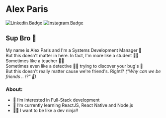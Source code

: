 # Alex Paris 

[![Linkedin Badge](https://img.shields.io/badge/-Alex%20Paris-6633cc?style=flat-square&logo=Linkedin&logoColor=white&link=https://www.linkedin.com/in/alex-paris/)](https://www.linkedin.com/in/alex-paris/)
[![Instagram Badge](https://img.shields.io/badge/-@lexparis__-6633cc?style=flat-square&logo=Instagram&logoColor=white&link=https://www.instagram.com/lexparis_/)](https://www.instagram.com/lexparis_/)


## Sup Bro 👊

My name is Alex Paris and I'm a Systems Development Manager 🤴  
But this doesn't matter in here. In fact, I'm more like a student 👨‍🎓  
Sometimes like a teacher 👨‍🏫  
Sometimes even like a detective 🕵️‍♂️ trying to discover your bug's 👻  
But this doesn't really matter cause we're friend's. Right!? _("Why can we be friends .. !?" 🎵)_  

### About:
- 👀 I’m interested in Full-Stack development
- 🌱 I’m currently learning ReactJS, React Native and Node.js
- 🐱‍👤 I want to be like a dev ninja!!
